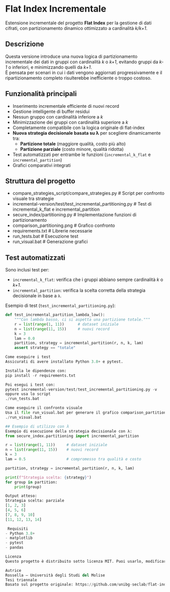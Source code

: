 # Flat Index Incrementale
Estensione incrementale del progetto **Flat Index** per la gestione di dati cifrati, con partizionamento dinamico ottimizzato a cardinalità *k/k+1*.

## Descrizione
Questa versione introduce una nuova logica di partizionamento incrementale dei dati in gruppi con cardinalità *k* o *k+1*, evitando gruppi da *k-1* o inferiori, e minimizzando quelli da *k+1*.  
È pensata per scenari in cui i dati vengono aggiornati progressivamente e il ripartizionamento completo risulterebbe inefficiente o troppo costoso.

##  Funzionalità principali
- Inserimento incrementale efficiente di nuovi record  
- Gestione intelligente di buffer residui  
- Nessun gruppo con cardinalità inferiore a *k*  
- Minimizzazione dei gruppi con cardinalità superiore a *k*  
- Completamente compatibile con la logica originale di flat-index  
- **Nuova strategia decisionale basata su λ** per scegliere dinamicamente tra:
  - **Partizione totale** (maggiore qualità, costo più alto)  
  - **Partizione parziale** (costo minore, qualità ridotta)  
- Test automatizzati per entrambe le funzioni (`incremental_k_flat` e `incremental_partition`)  
- Grafici comparativi integrati  

##  Struttura del progetto
- compare_strategies_script/compare_strategies.py # Script per confronto visuale tra strategie
- incremental-version/test/test_incremental_partitioning.py # Test di incremental_k_flat e incremental_partition
- secure_index/partitioning.py # Implementazione funzioni di partizionamento
- comparison_partitioning.png # Grafico confronto
- requirements.txt # Librerie necessarie
- run_tests.bat # Esecuzione test
- run_visual.bat # Generazione grafici

##  Test automatizzati
Sono inclusi test per:
- `incremental_k_flat`: verifica che i gruppi abbiano sempre cardinalità *k* o *k+1*.  
- `incremental_partition`: verifica la scelta corretta della strategia decisionale in base a `λ`.  

Esempio di test (`test_incremental_partitioning.py`):

```python
def test_incremental_partition_lambda_low():
    """Con lambda basso, ci si aspetta una partizione totale."""
    r = list(range(1, 11))      # dataset iniziale
    n = list(range(11, 15))     # nuovi record
    k = 3
    lam = 0.0
    partition, strategy = incremental_partition(r, n, k, lam)
    assert strategy == "totale"

Come eseguire i test
Assicurati di avere installato Python 3.8+ e pytest.

Installa le dipendenze con:
pip install -r requirements.txt

Poi esegui i test con:
pytest incremental-version/test/test_incremental_partitioning.py -v
oppure usa lo script
./run_tests.bat

Come eseguire il confronto visuale
Usa il file run_visual.bat per generare il grafico comparison_partitioning.png che mostra le differenze tra il partizionamento classico e incrementale.
./run_visual.bat

## Esempio di utilizzo con λ
Esempio di esecuzione della strategia decisionale con λ:
from secure_index.partitioning import incremental_partition

r = list(range(1, 11))     # dataset iniziale
n = list(range(11, 15))    # nuovi record
k = 3
lam = 0.5                  # compromesso tra qualità e costo

partition, strategy = incremental_partition(r, n, k, lam)

print(f"Strategia scelta: {strategy}")
for group in partition:
    print(group)

Output atteso:
Strategia scelta: parziale
[1, 2, 3]
[4, 5, 6]
[7, 8, 9, 10]
[11, 12, 13, 14]

 Requisiti
- Python 3.8+
- matplotlib
- pytest
- pandas

Licenza
Questo progetto è distribuito sotto licenza MIT. Puoi usarlo, modificarlo e condividerlo liberamente.

Autrice
Rossella – Università degli Studi del Molise
Tesi triennale
Basato sul progetto originale: https://github.com/unibg-seclab/flat-index

